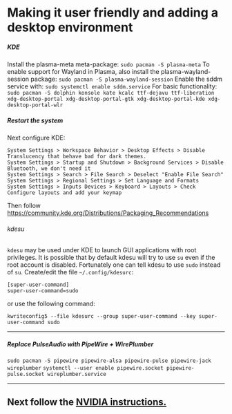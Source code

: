 # Making it user friendly and adding a desktop environment

##### KDE

Install the plasma-meta meta-package: `sudo pacman -S plasma-meta`
To enable support for Wayland in Plasma, also install the plasma-wayland-session package: `sudo pacman -S plasma-wayland-session`
Enable the sddm service with: `sudo systemctl enable sddm.service`
For basic functionality: `sudo pacman -S dolphin konsole kate kcalc ttf-dejavu ttf-liberation xdg-desktop-portal xdg-desktop-portal-gtk xdg-desktop-portal-kde xdg-desktop-portal-wlr`

##### Restart the system

Next configure KDE:

```text
System Settings > Workspace Behavior > Desktop Effects > Disable Translucency that behave bad for dark themes.
System Settings > Startup and Shutdown > Background Services > Disable Bluetooth, we don't need it
System Settings > Search > File Search > Deselect "Enable File Search"
System Settings > Regional Settings > Set Language and Formats
System Settings > Inputs Devices > Keyboard > Layouts > Check Configure layouts and add your keymap
```

Then follow https://community.kde.org/Distributions/Packaging_Recommendations

###### kdesu

`kdesu` may be used under KDE to launch GUI applications with root privileges. It is possible that by default kdesu will try to use `su` even if the root account is disabled. Fortunately one can tell kdesu to use `sudo` instead of `su`. Create/edit the file `~/.config/kdesurc`:

```text
[super-user-command]
super-user-command=sudo
```

or use the following command:

`kwriteconfig5 --file kdesurc --group super-user-command --key super-user-command sudo`

---

##### Replace PulseAudio with PipeWire + WirePlumber

`sudo pacman -S pipewire pipewire-alsa pipewire-pulse pipewire-jack wireplumber`
`systemctl --user enable pipewire.socket pipewire-pulse.socket wireplumber.service`

---

## Next follow the [NVIDIA instructions.](nvidia.md)
